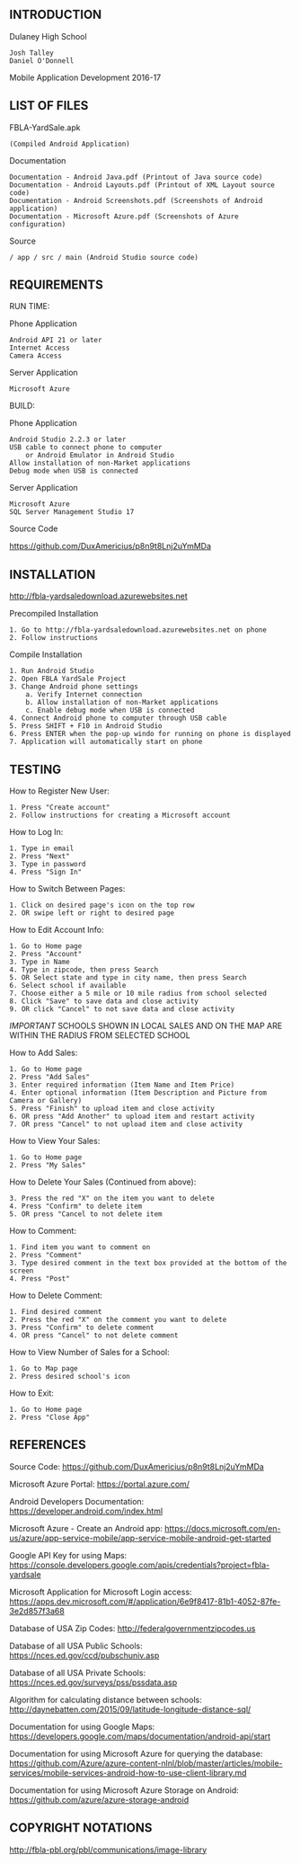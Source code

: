 INTRODUCTION
------------

Dulaney High School

    Josh Talley
    Daniel O'Donnell

Mobile Application Development 2016-17

LIST OF FILES
-------------

FBLA-YardSale.apk

    (Compiled Android Application)
    
Documentation

    Documentation - Android Java.pdf (Printout of Java source code)
    Documentation - Android Layouts.pdf (Printout of XML Layout source code)
    Documentation - Android Screenshots.pdf (Screenshots of Android application)
    Documentation - Microsoft Azure.pdf (Screenshots of Azure configuration)
    
Source

    / app / src / main (Android Studio source code)

REQUIREMENTS
------------

RUN TIME:

Phone Application

    Android API 21 or later
    Internet Access
    Camera Access

Server Application

    Microsoft Azure

BUILD:

Phone Application

    Android Studio 2.2.3 or later
    USB cable to connect phone to computer
        or Android Emulator in Android Studio
    Allow installation of non-Market applications
    Debug mode when USB is connected

Server Application

    Microsoft Azure
    SQL Server Management Studio 17

Source Code

https://github.com/DuxAmericius/p8n9t8Lnj2uYmMDa

INSTALLATION
------------

http://fbla-yardsaledownload.azurewebsites.net

Precompiled Installation

    1. Go to http://fbla-yardsaledownload.azurewebsites.net on phone
    2. Follow instructions

Compile Installation

    1. Run Android Studio
    2. Open FBLA YardSale Project
    3. Change Android phone settings
        a. Verify Internet connection
        b. Allow installation of non-Market applications
        c. Enable debug mode when USB is connected
    4. Connect Android phone to computer through USB cable
    5. Press SHIFT + F10 in Android Studio
    6. Press ENTER when the pop-up windo for running on phone is displayed
    7. Application will automatically start on phone

TESTING
-------

How to Register New User:

    1. Press "Create account"
    2. Follow instructions for creating a Microsoft account

How to Log In:

    1. Type in email
    2. Press "Next"
    3. Type in password
    4. Press "Sign In"

How to Switch Between Pages:

    1. Click on desired page's icon on the top row
    2. OR swipe left or right to desired page

How to Edit Account Info:

    1. Go to Home page
    2. Press "Account"
    3. Type in Name
    4. Type in zipcode, then press Search
    5. OR Select state and type in city name, then press Search
    6. Select school if available
    7. Choose either a 5 mile or 10 mile radius from school selected
    8. Click "Save" to save data and close activity
    9. OR click "Cancel" to not save data and close activity
*IMPORTANT* SCHOOLS SHOWN IN LOCAL SALES AND ON THE MAP ARE WITHIN THE RADIUS FROM SELECTED SCHOOL

How to Add Sales:

    1. Go to Home page
    2. Press "Add Sales"
    3. Enter required information (Item Name and Item Price)
    4. Enter optional information (Item Description and Picture from Camera or Gallery)
    5. Press "Finish" to upload item and close activity
    6. OR press "Add Another" to upload item and restart activity
    7. OR press "Cancel" to not upload item and close activity

How to View Your Sales:

    1. Go to Home page
    2. Press "My Sales"

How to Delete Your Sales (Continued from above):

    3. Press the red "X" on the item you want to delete
    4. Press "Confirm" to delete item
    5. OR press "Cancel to not delete item

How to Comment:

    1. Find item you want to comment on
    2. Press "Comment"
    3. Type desired comment in the text box provided at the bottom of the screen
    4. Press "Post"

How to Delete Comment:

    1. Find desired comment
    2. Press the red "X" on the comment you want to delete
    3. Press "Confirm" to delete comment
    4. OR press "Cancel" to not delete comment

How to View Number of Sales for a School:

    1. Go to Map page
    2. Press desired school's icon

How to Exit:

    1. Go to Home page
    2. Press "Close App"

REFERENCES
----------

Source Code:
https://github.com/DuxAmericius/p8n9t8Lnj2uYmMDa

Microsoft Azure Portal:
https://portal.azure.com/

Android Developers Documentation:
https://developer.android.com/index.html

Microsoft Azure - Create an Android app:
https://docs.microsoft.com/en-us/azure/app-service-mobile/app-service-mobile-android-get-started

Google API Key for using Maps:
https://console.developers.google.com/apis/credentials?project=fbla-yardsale

Microsoft Application for Microsoft Login access:
https://apps.dev.microsoft.com/#/application/6e9f8417-81b1-4052-87fe-3e2d857f3a68

Database of USA Zip Codes:
http://federalgovernmentzipcodes.us

Database of all USA Public Schools:
https://nces.ed.gov/ccd/pubschuniv.asp

Database of all USA Private Schools:
https://nces.ed.gov/surveys/pss/pssdata.asp

Algorithm for calculating distance between schools:
http://daynebatten.com/2015/09/latitude-longitude-distance-sql/

Documentation for using Google Maps:
https://developers.google.com/maps/documentation/android-api/start

Documentation for using Microsoft Azure for querying the database:
https://github.com/Azure/azure-content-nlnl/blob/master/articles/mobile-services/mobile-services-android-how-to-use-client-library.md

Documentation for using Microsoft Azure Storage on Android:
https://github.com/azure/azure-storage-android

COPYRIGHT NOTATIONS
-------------------

http://fbla-pbl.org/pbl/communications/image-library